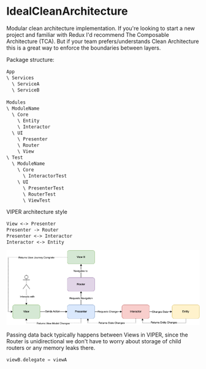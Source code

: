 # IdealCleanArchitecture

Modular clean architecture implementation. If you're looking to start a new project and familiar with Redux I'd recommend The Composable Architecture (TCA). But if your team prefers/understands Clean Architecture this is a great way to enforce the boundaries between layers.

Package structure:
```
App
\ Services
  \ ServiceA
  \ ServiceB

Modules
\ ModuleName
  \ Core
    \ Entity
    \ Interactor
  \ UI
    \ Presenter
    \ Router
    \ View
\ Test
  \ ModuleName
    \ Core
      \ InteractorTest
    \ UI
      \ PresenterTest
      \ RouterTest
      \ ViewTest
```

VIPER architecture style
```
View <-> Presenter
Presenter -> Router
Presenter <-> Interactor
Interactor <-> Entity
```
![VIPER](viper.png)

Passing data back typically happens between Views in VIPER, since the Router is unidirectional we don't have to worry about storage of child routers or any memory leaks there.

```swift
viewB.delegate = viewA
```
